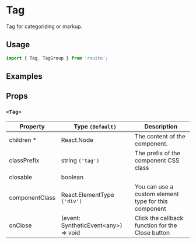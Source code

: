 # Tag

Tag for categorizing or markup.


## Usage

```js
import { Tag, TagGroup } from 'rsuite';
```

## Examples

<!--{demo}-->

## Props

### `<Tag>`

| Property       | Type `(Default)`                           | Description                                          |
| -------------- | ------------------------------------------ | ---------------------------------------------------- |
| children \*    | React.Node                                 | The content of the component.                        |
| classPrefix    | string `('tag')`                           | The prefix of the component CSS class                |
| closable       | boolean                                    |
| componentClass | React.ElementType `('div')`                | You can use a custom element type for this component |
| onClose        | (event: SyntheticEvent&lt;any&gt;) => void | Click the callback function for the Close button     |
